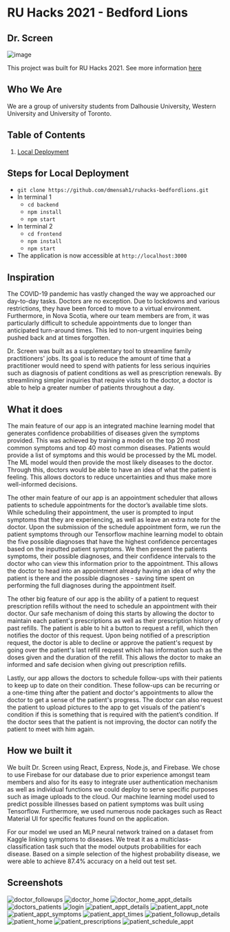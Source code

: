 # RU Hacks 2021 - Bedford Lions

## Dr. Screen

![image](https://user-images.githubusercontent.com/46732681/116830553-0ba9c500-ab79-11eb-90fa-785789246aff.png)

This project was built for RU Hacks 2021. See more information [here](https://devpost.com/software/dr-screen)

## Who We Are

We are a group of university students from Dalhousie University, Western University and University of Toronto. 

## Table of Contents

1. [Local Deployment](#local_deployment)


<a name="local_deployment">
  
## Steps for Local Deployment
- `git clone https://github.com/dmensah1/ruhacks-bedfordlions.git`
- In terminal 1
  - `cd backend`
  - `npm install`
  - `npm start`
- In terminal 2
  - `cd frontend`
  - `npm install`
  - `npm start`
- The application is now accessible at `http://localhost:3000` 

 
## Inspiration

The COVID-19 pandemic has vastly changed the way we approached our day-to-day tasks. Doctors are no exception. Due to lockdowns and various restrictions, they have been forced to move to a virtual environment. Furthermore, in Nova Scotia, where our team members are from, it was particularly difficult to schedule appointments due to longer than anticipated turn-around times. This led to non-urgent inquiries being pushed back and at times forgotten.

Dr. Screen was built as a supplementary tool to streamline family practitioners' jobs. Its goal is to reduce the amount of time that a practitioner would need to spend with patients for less serious inquiries such as diagnosis of patient conditions as well as prescription renewals. By streamlining simpler inquiries that require visits to the doctor, a doctor is able to help a greater number of patients throughout a day.


## What it does

The main feature of our app is an integrated machine learning model that generates confidence probabilities of diseases given the symptoms provided. This was achieved by training a model on the top 20 most common symptoms and top 40 most common diseases. Patients would provide a list of symptoms and this would be processed by the ML model. The ML model would then provide the most likely diseases to the doctor. Through this, doctors would be able to have an idea of what the patient is feeling. This allows doctors to reduce uncertainties and thus make more well-informed decisions.

The other main feature of our app is an appointment scheduler that allows patients to schedule appointments for the doctor’s available time slots. While scheduling their appointment, the user is prompted to input symptoms that they are experiencing, as well as leave an extra note for the doctor. Upon the submission of the schedule appointment form, we run the patient symptoms through our Tensorflow machine learning model to obtain the five possible diagnoses that have the highest confidence percentages based on the inputted patient symptoms. We then present the patients symptoms, their possible diagnoses, and their confidence intervals to the doctor who can view this information prior to the appointment. This allows the doctor to head into an appointment already having an idea of why the patient is there and the possible diagnoses - saving time spent on performing the full diagnoses during the appointment itself.

The other big feature of our app is the ability of a patient to request prescription refills without the need to schedule an appointment with their doctor. Our safe mechanism of doing this starts by allowing the doctor to maintain each patient's prescriptions as well as their prescription history of past refills. The patient is able to hit a button to request a refill, which then notifies the doctor of this request. Upon being notified of a prescription request, the doctor is able to decline or approve the patient's request by going over the patient's last refill request which has information such as the doses given and the duration of the refill. This allows the doctor to make an informed and safe decision when giving out prescription refills.

Lastly, our app allows the doctors to schedule follow-ups with their patients to keep up to date on their condition. These follow-ups can be recurring or a one-time thing after the patient and doctor's appointments to allow the doctor to get a sense of the patient's progress. The doctor can also request the patient to upload pictures to the app to get visuals of the patient's condition if this is something that is required with the patient’s condition. If the doctor sees that the patient is not improving, the doctor can notify the patient to meet with him again.


## How we built it

We built Dr. Screen using React, Express, Node.js, and Firebase. We chose to use Firebase for our database due to prior experience amongst team members and also for its easy to integrate user authentication mechanism as well as individual functions we could deploy to serve specific purposes such as image uploads to the cloud. Our machine learning model used to predict possible illnesses based on patient symptoms was built using Tensorflow. Furthermore, we used numerous node packages such as React Material UI for specific features found on the application.

For our model we used an MLP neural network trained on a dataset from Kaggle linking symptoms to diseases. We treat it as a multiclass-classification task such that the model outputs probabilities for each disease. Based on a simple selection of the highest probability disease, we were able to achieve 87.4% accuracy on a held out test set.

## Screenshots

![doctor_followups](https://user-images.githubusercontent.com/39662044/116831822-17e94e80-ab88-11eb-9644-bec7e4765596.png)
![doctor_home](https://user-images.githubusercontent.com/39662044/116831823-1881e500-ab88-11eb-940b-d9fa01c939ae.png)
![doctor_home_appt_details](https://user-images.githubusercontent.com/39662044/116831824-1881e500-ab88-11eb-9e1c-59de90365164.png)
![doctors_patients](https://user-images.githubusercontent.com/39662044/116831825-1881e500-ab88-11eb-8080-e10b7c11d306.png)
![login](https://user-images.githubusercontent.com/39662044/116831826-1881e500-ab88-11eb-8c01-1572a14e8dda.png)
![patient_appt_details](https://user-images.githubusercontent.com/39662044/116831827-191a7b80-ab88-11eb-80da-4ff079a74556.png)
![patient_appt_note](https://user-images.githubusercontent.com/39662044/116831828-191a7b80-ab88-11eb-9ca6-225d01b839cf.png)
![patient_appt_symptoms](https://user-images.githubusercontent.com/39662044/116831829-191a7b80-ab88-11eb-82a8-65d4b3a51555.png)
![patient_appt_times](https://user-images.githubusercontent.com/39662044/116831831-191a7b80-ab88-11eb-9c11-af02710b8f97.png)
![patient_followup_details](https://user-images.githubusercontent.com/39662044/116831833-19b31200-ab88-11eb-9a38-78bbd87c551d.png)
![patient_home](https://user-images.githubusercontent.com/39662044/116831834-19b31200-ab88-11eb-80a4-4206e7f9d9f7.png)
![patient_prescriptions](https://user-images.githubusercontent.com/39662044/116831835-19b31200-ab88-11eb-84c9-d9d10311e7de.png)
![patient_schedule_appt](https://user-images.githubusercontent.com/39662044/116831836-19b31200-ab88-11eb-9ef2-5e88a378ccd9.png)

